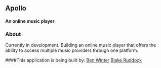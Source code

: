 ## Apollo
#### An online music player

### About


Currently in development. Building an online music player that offers the ability to access multiple music providers through one platform.

####This application is being built by:
[Ben Winter](https://github.com/bengwinter)
[Blake Ruddock](https://github.com/blakeruddock)